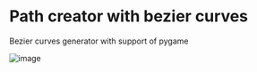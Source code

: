 # Path creator with bezier curves

Bezier curves generator with support of pygame

![image](https://user-images.githubusercontent.com/60257934/135730896-4652fe6c-c13d-4ed3-99ba-8253f0fbcc87.png)
